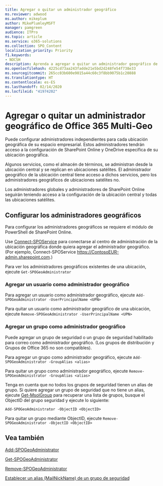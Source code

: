```yaml
---
title: Agregar o quitar un administrador geográfico
ms.reviewer: adwood
ms.author: mikeplum
author: MikePlumleyMSFT
manager: pamgreen
audience: ITPro
ms.topic: article
ms.service: o365-solutions
ms.collection: SPO_Content
localization_priority: Priority
f1.keywords:
- NOCSH
description: Aprenda a agregar o quitar un administrador geográfico de Office 365 Multi-Geo.
ms.openlocfilehash: 4225cd73aa243fadde21e5bd2d248fe54f738e33
ms.sourcegitcommit: 265cc03b600e9015a44c60c3f8bb9075b1c20888
ms.translationtype: HT
ms.contentlocale: es-ES
ms.lasthandoff: 02/14/2020
ms.locfileid: "41974202"
---
```

# <a name="add-or-remove-a-geo-administrator-in-office-365-multi-geo"></a>Agregar o quitar un administrador geográfico de Office 365 Multi-Geo

Puede configurar administradores independientes para cada ubicación geográfica de su espacio empresarial. Estos administradores tendrán acceso a la configuración de SharePoint Online y OneDrive específica de su ubicación geográfica.

Algunos servicios, como el almacén de términos, se administran desde la ubicación central y se replican en ubicaciones satélites. El administrador geográfico de la ubicación central tiene acceso a dichos servicios, pero los administradores geográficos de ubicaciones satélites no.

Los administradores globales y administradores de SharePoint Online seguirán teniendo acceso a la configuración de la ubicación central y todas las ubicaciones satélites.

## <a name="configuring-geo-administrators"></a>Configurar los administradores geográficos

Para configurar los administradores geográficos se requiere el módulo de PowerShell de SharePoint Online.

Use [Connect-SPOService](https://docs.microsoft.com/powershell/module/sharepoint-online/Connect-SPOService) para conectarse al centro de administración de la ubicación geográfica donde quiera agregar el administrador geográfico. (Por ejemplo, Connect-SPOService  https://ContosoEUR-admin.sharepoint.com.)

Para ver los administradores geográficos existentes de una ubicación, ejecute `Get-SPOGeoAdministrator`

### <a name="adding-a-user-as-a-geo-admin"></a>Agregar un usuario como administrador geográfico

Para agregar un usuario como administrador geográfico, ejecute `Add-SPOGeoAdministrator -UserPrincipalName <UPN>`

Para quitar un usuario como administrador geográfico de una ubicación, ejecute  `Remove-SPOGeoAdministrator -UserPrincipalName <UPN>`

### <a name="adding-a-group-as-a-geo-admin"></a>Agregar un grupo como administrador geográfico

Puede agregar un grupo de seguridad o un grupo de seguridad habilitado para correo como administrador geográfico. (Los grupos de distribución y Grupos de Office 365 no son compatibles).

Para agregar un grupo como administrador geográfico, ejecute `Add-SPOGeoAdministrator -GroupAlias <alias>`

Para quitar un grupo como administrador geográfico, ejecute `Remove-SPOGeoAdministrator -GroupAlias <alias>`

Tenga en cuenta que no todos los grupos de seguridad tienen un alias de grupo. Si quiere agregar un grupo de seguridad que no tiene un alias, ejecute [Get-MsolGroup](https://docs.microsoft.com/powershell/module/msonline/get-msolgroup) para recuperar una lista de grupos, busque el ObjectID del grupo seguridad y ejecute lo siguiente:

`Add-SPOGeoAdministrator -ObjectID <ObjectID>`

Para quitar un grupo mediante ObjectID, ejecute `Remove-SPOGeoAdministrator -ObjectID <ObjectID>`

## <a name="see-also"></a>Vea también

[Add-SPOGeoAdministrator](https://docs.microsoft.com/powershell/module/sharepoint-online/add-spogeoadministrator)

[Get-SPOGeoAdministrator](https://docs.microsoft.com/powershell/module/sharepoint-online/get-spogeoadministrator)

[Remove-SPOGeoAdministrator](https://docs.microsoft.com/powershell/module/sharepoint-online/remove-spogeoadministrator)

[Establecer un alias (MailNickName) de un grupo de seguridad](https://docs.microsoft.com/powershell/module/azuread/set-azureadgroup)